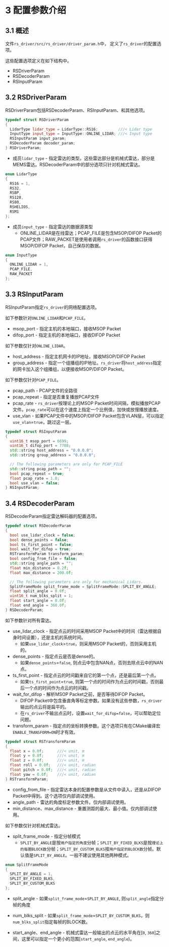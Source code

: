 # 3 **配置参数介绍**



## 3.1 概述

文件`rs_driver/src/rs_driver/driver_param.h`中， 定义了`rs_driver`的配置选项。

这些配置选项定义在如下结构中。

+ RSDriverParam
+ RSDecoderParam
+ RSInputParam



## 3.2 RSDriverParam

RSDriverParam包括RSDecoderParam、RSInputParam、和其他选项。

```c++
typedef struct RSDriverParam
{
  LidarType lidar_type = LidarType::RS16;         ///< Lidar type
  InputType input_type = InputType::ONLINE_LIDAR; ///< Input type
  RSInputParam input_param;
  RSDecoderParam decoder_param;
} RSDriverParam;
```

+ 成员`lidar_type` - 指定雷达的类型。这些雷达部分是机械式雷达，部分是MEMS雷达。RSDecoderParam中的部分选项只针对机械式雷达。

```c++
enum LidarType
{
  RS16 = 1,
  RS32,
  RSBP,
  RS128,
  RS80,
  RSHELIOS,
  RSM1
};
```

+ 成员`input_type` - 指定雷达的数据源类型
  + ONLINE_LIDAR是在线雷达；PCAP_FILE是包含MSOP/DIFOP Packet的PCAP文件；RAW_PACKET是使用者调用`rs_driver`的函数接口获得MSOP/DIFOP Packet，自己保存的数据。

```c++
enum InputType
{
  ONLINE_LIDAR = 1,
  PCAP_FILE,
  RAW_PACKET
};
```



## 3.3 RSInputParam

RSInputParam指定`rs_driver`的网络配置选项。

如下参数针对`ONLINE_LIDAR`和`PCAP_FILE`。
+ msop_port - 指定主机的本地端口，接收MSOP Packet
+ difop_port - 指定主机的本地端口，接收DIFOP Packet

如下参数仅针对`ONLINE_LIDAR`。
+ host_address - 指定主机网卡的IP地址，接收MSOP/DIFOP Packet
+ group_address - 指定一个组播组的IP地址。`rs_driver`将`host_address`指定的网卡加入这个组播组，以便接收MSOP/DIFOP Packet。

如下参数仅针对`PCAP_FILE`。
+ pcap_path - PCAP文件的全路径
+ pcap_repeat - 指定是否重复播放PCAP文件
+ pcap_rate - `rs_driver`按理论上的MSOP Packet时间间隔，模拟播放PCAP文件。`pcap_rate`可以在这个速度上指定一个比例值，加快或放慢播放速度。
+ use_vlan - 如果PCAP文件中的MSOP/DIFOP Packet包含VLAN层，可以指定`use_vlan`=`true`，跳过这一层。

```c++
typedef struct RSInputParam
{
  uint16_t msop_port = 6699;
  uint16_t difop_port = 7788;
  std::string host_address = "0.0.0.0";
  std::string group_address = "0.0.0.0";

  // The following parameters are only for PCAP_FILE
  std::string pcap_path = "";
  bool pcap_repeat = true;
  float pcap_rate = 1.0;
  bool use_vlan = false;
} RSInputParam;
```



## 3.4 RSDecoderParam

RSDecoderParam指定雷达解码器的配置选项。

```c++
typedef struct RSDecoderParam
{
  bool use_lidar_clock = false;
  bool dense_points = false;
  bool ts_first_point = false;
  bool wait_for_difop = true;
  RSTransformParam transform_param;
  bool config_from_file = false;
  std::string angle_path = "";
  float min_distance = 0.2f;
  float max_distance = 200.0f;

  // The following parameters are only for mechanical Lidars.
  SplitFrameMode split_frame_mode = SplitFrameMode::SPLIT_BY_ANGLE;
  float split_angle = 0.0f;
  uint16_t num_blks_split = 1;
  float start_angle = 0.0f;
  float end_angle = 360.0f;
} RSDecoderParam;
```

如下参数针对所有雷达。
+ use_lidar_clock - 指定点云的时间采用MSOP Packet中的时间（雷达根据自身时间设置），还是主机的系统时间。
  + 如果`use_lidar_clock`=`true`，则采用MSOP Packet的，否则采用主机的。
+ dense_points - 指定点云是否是dense的。
  + 如果`dense_points`=`false`, 则点云中包含NAN点，否则去除点云中的NAN点。
+ ts_first_point - 指定点云的时间戳来自它的第一个点，还是最后第一个点。
  + 如果`ts_first_point`=`true`, 则第一个点的时间作为点云的时间戳，否则最后一个点的时间作为点云的时间戳。
+ wait_for_difop - 解析MSOP Packet之前，是否等待DIFOP Packet。
  + DIFOP Packet中包含垂直角等标定参数。如果没有这些参数，`rs_driver`输出的点云将是扁平的。
  + 在`rs_driver`不输出点云时，设置`wait_for_difop=false`，可以帮助定位问题。
+ transform_param - 指定点的坐标转换参数。这个选项只有在CMake编译宏`ENABLE_TRANSFORM=ON`时才有效。

```c++
typedef struct RSTransformParam
{
  float x = 0.0f;      ///< unit, m
  float y = 0.0f;      ///< unit, m
  float z = 0.0f;      ///< unit, m
  float roll = 0.0f;   ///< unit, radian
  float pitch = 0.0f;  ///< unit, radian
  float yaw = 0.0f;    ///< unit, radian
} RSTransformParam;
```

+ config_from_file - 指定雷达本身的配置参数是从文件中读入，还是从DIFOP Packet中得到。这个选项仅内部调试使用。
+ angle_path - 雷达的角度标定参数文件。仅内部调试使用。
+ min_distance、max_distance - 重置测距的最大、最小值。仅内部调试使用。

如下参数仅针对机械式雷达。
+ split_frame_mode - 指定分帧模式
  + `SPLIT_BY_ANGLE`是按`用户指定的角度`分帧；`SPLIT_BY_FIXED_BLKS`是按`理论上的每圈BLOCK数`分帧；`SPLIT_BY_CUSTOM_BLKS`按`用户指定的BLOCK数`分帧。默认值是`SPLIT_BY_ANGLE`。一般不建议使用其他两种模式。

```c++
enum SplitFrameMode
{
  SPLIT_BY_ANGLE = 1,
  SPLIT_BY_FIXED_BLKS,
  SPLIT_BY_CUSTOM_BLKS
};
```
+ split_angle - 如果`split_frame_mode`=`SPLIT_BY_ANGLE`, 则`split_angle`指定分帧的角度
+ num_blks_split - 如果`split_frame_mode`=`SPLIT_BY_CUSTOM_BLKS`，则`num_blks_split`指定每帧的BLOCK数。

+ start_angle、end_angle - 机械式雷达一般输出的点云的水平角在[`0`, `360`]之间，这里可以指定一个更小的范围[`start_angle`, `end_angle`)。

